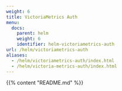 ```yaml
---
weight: 6
title: VictoriaMetrics Auth
menu:
  docs:
    parent: helm
    weight: 6
    identifier: helm-victoriametrics-auth
url: /helm/victoriametrics-auth
aliases:
  - /helm/victoriametrics-auth/index.html
  - /helm/victoria-metrics-auth/index.html
---
```

{{% content "README.md" %}}
